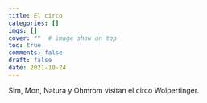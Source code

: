 ```yaml
---
title: El circo
categories: []
imgs: []
cover: ""  # image show on top
toc: true
comments: false
draft: false
date: 2021-10-24
---
```


Sim, Mon, Natura y Ohmrom visitan el circo Wolpertinger.

<!--more-->